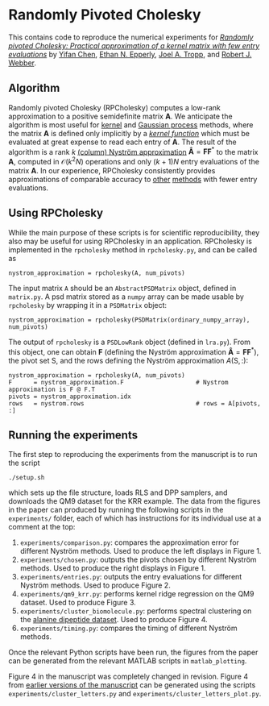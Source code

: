# Randomly Pivoted Cholesky

This contains code to reproduce the numerical experiments for [_Randomly pivoted Cholesky: Practical approximation of a kernel matrix with few entry evaluations_](https://arxiv.org/abs/2207.06503) by [Yifan Chen](https://yifanc96.github.io), [Ethan N. Epperly](https://www.ethanepperly.com), [Joel A. Tropp](https://tropp.caltech.edu), and [Robert J. Webber](https://rwebber.people.caltech.edu).

## Algorithm

Randomly pivoted Cholesky (RPCholesky) computes a low-rank approximation to a positive semidefinite matrix $\boldsymbol{A}$.
We anticipate the algorithm is most useful for [kernel](https://en.wikipedia.org/wiki/Kernel_method) and [Gaussian process](https://en.wikipedia.org/wiki/Kriging) methods, where the matrix $\boldsymbol{A}$ is defined only implicitly by a [_kernel function_](https://en.wikipedia.org/wiki/Positive-definite_kernel) which must be evaluated at great expense to read each entry of $\boldsymbol{A}$.
The result of the algorithm is a rank $k$ [(column) Nyström approximation](https://en.wikipedia.org/wiki/Low-rank_matrix_approximations#Nyström_approximation) $\boldsymbol{\hat{A}} = \boldsymbol{F}\boldsymbol{F}^*$ to the matrix $\boldsymbol{A}$, computed in $\mathcal{O}(k^2N)$ operations and only $(k+1)N$ entry evaluations of the matrix $\boldsymbol{A}$.
In our experience, RPCholesky consistently provides approximations of comparable accuracy to [other](https://proceedings.neurips.cc/paper/2017/hash/a03fa30821986dff10fc66647c84c9c3-Abstract.html) [methods](https://jmlr.org/papers/v20/19-179.html) with fewer entry evaluations.

## Using RPCholesky

While the main purpose of these scripts is for scientific reproducibility, they also may be useful for using RPCholesky in an application.
RPCholesky is implemented in the `rpcholesky` method in `rpcholesky.py`, and can be called as

```
nystrom_approximation = rpcholesky(A, num_pivots)
```

The input matrix `A` should be an `AbstractPSDMatrix` object, defined in `matrix.py`.
A psd matrix stored as a `numpy` array can be made usable by `rpcholesky` by wrapping it in a `PSDMatrix` object:

```
nystrom_approximation = rpcholesky(PSDMatrix(ordinary_numpy_array), num_pivots)
```

The output of `rpcholesky` is a `PSDLowRank` object (defined in `lra.py`).
From this object, one can obtain $\boldsymbol{F}$ (defining the Nyström approximation $\boldsymbol{\hat{A}} = \boldsymbol{FF}^*$), the pivot set $\mathsf{S}$, and the rows defining the Nyström approximation $A(\mathsf{S},:)$:

```
nystrom_approximation = rpcholesky(A, num_pivots)
F      = nystrom_approximation.F                    # Nystrom approximation is F @ F.T
pivots = nystrom_approximation.idx 
rows   = nystrom.rows                               # rows = A[pivots, :]
```

## Running the experiments

The first step to reproducing the experiments from the manuscript is to run the script

```
./setup.sh
```

which sets up the file structure, loads RLS and DPP samplers, and downloads the QM9 dataset for the KRR example.
The data from the figures in the paper can produced by running the following scripts in the `experiments/` folder, each of which has instructions for its individual use at a comment at the top:

1. `experiments/comparison.py`: compares the approximation error for different Nyström methods. Used to produce the left displays in Figure 1.
2. `experiments/chosen.py`: outputs the pivots chosen by different Nyström methods. Used to produce the right displays in Figure 1.
3. `experiments/entries.py`: outputs the entry evaluations for different Nyström methods. Used to produce Figure 2.
4. `experiments/qm9_krr.py`: performs kernel ridge regression on the QM9 dataset. Used to produce Figure 3.
5. `experiments/cluster_biomolecule.py`: performs spectral clustering on the [alanine dipeptide dataset](https://markovmodel.github.io/mdshare/ALA2/). Used to produce Figure 4.
6. `experiments/timing.py`: compares the timing of different Nyström methods.

Once the relevant Python scripts have been run, the figures from the paper can be generated from the relevant MATLAB scripts in `matlab_plotting`.

Figure 4 in the manuscript was completely changed in revision. Figure 4 from [earlier versions of the manuscript](https://arxiv.org/abs/2207.06503v3) can be generated using the scripts `experiments/cluster_letters.py` and `experiments/cluster_letters_plot.py`.
